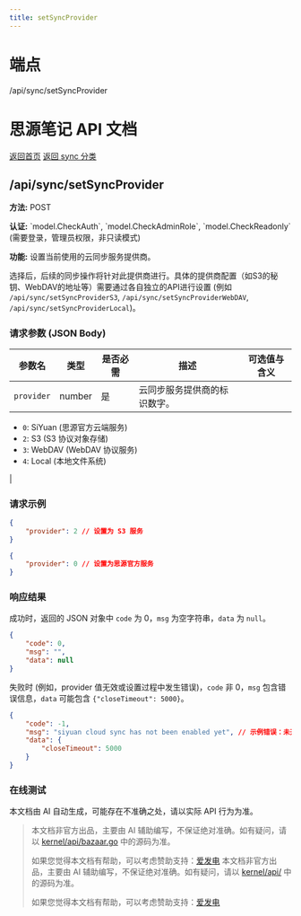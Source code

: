 ```yaml
---
title: setSyncProvider
---
```

# 端点

/api/sync/setSyncProvider

# 思源笔记 API 文档

[返回首页](../index.html) [返回 sync 分类](index.html)

## /api/sync/setSyncProvider

**方法:** POST

**认证:** \`model.CheckAuth\`, \`model.CheckAdminRole\`, \`model.CheckReadonly\` (需要登录，管理员权限，非只读模式)

**功能:** 设置当前使用的云同步服务提供商。

选择后，后续的同步操作将针对此提供商进行。具体的提供商配置（如S3的秘钥、WebDAV的地址等）需要通过各自独立的API进行设置 (例如 `/api/sync/setSyncProviderS3`, `/api/sync/setSyncProviderWebDAV`, `/api/sync/setSyncProviderLocal`)。

### 请求参数 (JSON Body)

| 参数名 | 类型 | 是否必需 | 描述 | 可选值与含义 |
| --- | --- | --- | --- | --- |
| `provider` | number | 是 | 云同步服务提供商的标识数字。 | 
-   `0`: SiYuan (思源官方云端服务)
-   `2`: S3 (S3 协议对象存储)
-   `3`: WebDAV (WebDAV 协议服务)
-   `4`: Local (本地文件系统)

 |

### 请求示例

```json
{
    "provider": 2 // 设置为 S3 服务
}
```

```json
{
    "provider": 0 // 设置为思源官方服务
}
```

### 响应结果

成功时，返回的 JSON 对象中 `code` 为 0，`msg` 为空字符串，`data` 为 `null`。

```json
{
    "code": 0,
    "msg": "",
    "data": null
}
```

失败时 (例如，provider 值无效或设置过程中发生错误)，`code` 非 0，`msg` 包含错误信息，`data` 可能包含 `{"closeTimeout": 5000}`。

```json
{
    "code": -1,
    "msg": "siyuan cloud sync has not been enabled yet", // 示例错误：未开启思源云同步
    "data": {
        "closeTimeout": 5000
    }
}
```

### 在线测试

本文档由 AI 自动生成，可能存在不准确之处，请以实际 API 行为为准。
> 本文档非官方出品，主要由 AI 辅助编写，不保证绝对准确。如有疑问，请以 [kernel/api/bazaar.go](https://github.com/siyuan-note/siyuan/blob/master/kernel/api/bazaar.go) 中的源码为准。
> 
> 如果您觉得本文档有帮助，可以考虑赞助支持：[爱发电](https://afdian.com/a/leolee9086?tab=feed)
> 本文档非官方出品，主要由 AI 辅助编写，不保证绝对准确。如有疑问，请以 [kernel/api/](https://github.com/siyuan-note/siyuan/blob/master/kernel/api/) 中的源码为准。
> 
> 如果您觉得本文档有帮助，可以考虑赞助支持：[爱发电](https://afdian.com/a/leolee9086?tab=feed)
